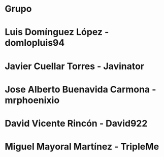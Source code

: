# Grupo 

# Luis Domínguez López - domlopluis94

# Javier Cuellar Torres - Javinator

# Jose Alberto Buenavida Carmona - mrphoenixio

# David Vicente Rincón - David922

# Miguel Mayoral Martínez - TripleMe 
